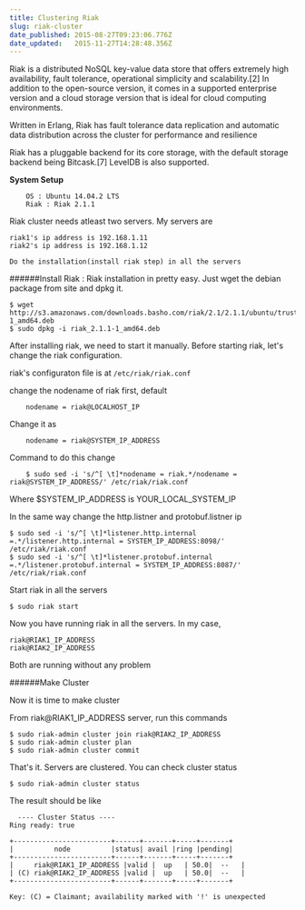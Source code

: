 ```yaml
---
title: Clustering Riak
slug: riak-cluster
date_published: 2015-08-27T09:23:06.776Z
date_updated:   2015-11-27T14:28:48.356Z
---
```



 Riak is a distributed NoSQL key-value data store that offers extremely high availability, fault tolerance, operational simplicity and scalability.[2] In addition to the open-source version, it comes in a supported enterprise version and a cloud storage version that is ideal for cloud computing environments. 
 
 Written in Erlang, Riak has fault tolerance data replication and automatic data distribution across the cluster for performance and resilience
 
 Riak has a pluggable backend for its core storage, with the default storage backend being Bitcask.[7] LevelDB is also supported.
 
 **System Setup**
	
    	OS : Ubuntu 14.04.2 LTS
        Riak : Riak 2.1.1  
Riak cluster needs atleast two servers. My servers are

	riak1's ip address is 192.168.1.11
    riak2's ip address is 192.168.1.12
    
`Do the installation(install riak step) in all the servers`
        
######Install Riak : 
Riak installation in pretty easy. Just wget the debian package from site and dpkg it.
    
    $ wget http://s3.amazonaws.com/downloads.basho.com/riak/2.1/2.1.1/ubuntu/trusty/riak_2.1.1-1_amd64.deb
    $ sudo dpkg -i riak_2.1.1-1_amd64.deb
    
After installing riak, we need to start it manually. Before starting riak, let's change the riak configuration.

riak's configuraton file is at `/etc/riak/riak.conf`

change the nodename of riak first,
	default
    
    	nodename = riak@LOCALHOST_IP
        
  Change it as 
  
  		nodename = riak@SYSTEM_IP_ADDRESS
        
  Command to do this change
  	
    	$ sudo sed -i 's/^[ \t]*nodename = riak.*/nodename = riak@SYSTEM_IP_ADDRESS/' /etc/riak/riak.conf
        
  Where $SYSTEM_IP_ADDRESS is YOUR_LOCAL_SYSTEM_IP
  
  In the same way change the http.listner and protobuf.listner ip
  
  	$ sudo sed -i 's/^[ \t]*listener.http.internal =.*/listener.http.internal = SYSTEM_IP_ADDRESS:8098/' /etc/riak/riak.conf
  	$ sudo sed -i 's/^[ \t]*listener.protobuf.internal =.*/listener.protobuf.internal = SYSTEM_IP_ADDRESS:8087/' /etc/riak/riak.conf
    
    
Start riak in all the servers
	
    $ sudo riak start
    
Now you have running riak in all the servers. In my case,

	riak@RIAK1_IP_ADDRESS
    riak@RIAK2_IP_ADDRESS
Both are running without any problem

######Make Cluster
    
Now it is time to make cluster
   
From riak@RIAK1_IP_ADDRESS server, run this commands

	$ sudo riak-admin cluster join riak@RIAK2_IP_ADDRESS
    $ sudo riak-admin cluster plan
	$ sudo riak-admin cluster commit

That's it. Servers are clustered. You can check cluster status

	$ sudo riak-admin cluster status
    

  The result should be like
  
	  ---- Cluster Status ----
	Ring ready: true

	+------------------------+------+-------+-----+-------+
	|          node          |status| avail |ring |pending|
	+------------------------+------+-------+-----+-------+
	|     riak@RIAK1_IP_ADDRESS |valid |  up   | 50.0|  --   |
	| (C) riak@RIAK2_IP_ADDRESS |valid |  up   | 50.0|  --   |
	+------------------------+------+-------+-----+-------+

	Key: (C) = Claimant; availability marked with '!' is unexpected


